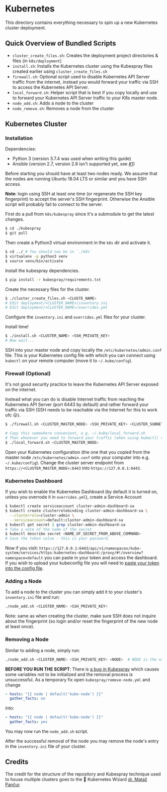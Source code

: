 # Kubernetes
This directory contains everything necessary to spin up a new Kubernetes cluster deployment.

## Quick Overview of Bundled Scripts
- `cluster_create_files.sh`: Creates the deployment project directories & files (in `k8s/deployment`)
- `install.sh`: Installs the Kubernetes cluster using the Kubespray files created earlier using `cluster_create_files.sh`
- `firewall.sh`: Optional script used to disable Kubernetes API Server traffic from the internet, instead you would forward your traffic via SSH to access the Kubernetes API Server.
- `local_forward.sh`: Helper script that is best if you copy locally and use to forward your Kubernetes API Server traffic to your K8s master node.
- `node_add.sh`: Adds a node to the cluster
- `node_remove.sh`: Removes a node from the cluster

## Kubernetes Cluster
### Installation
Dependencies:
- Python 3 (version 3.7.4 was used when writing this guide)
- Ansible (version 2.7, version 2.8 isn't supported yet, see [#1](https://github.com/planet-lia/infrastructure/issues/1))

Before starting you should have at least two nodes ready.
We assume that the nodes are running Ubuntu 18.04 LTS or similar and you have SSH access.

**Note**: login using SSH at least one time (or regenerate the SSH key fingerprint) to accept the server's SSH fingerprint.
Otherwise the Ansible script will probably fail to connect to the server.  

First do a pull from `k8s/kubespray` since it's a submodule to get the latest changes.
```bash
$ cd ./kubespray
$ git pull
```

Then create a Python3 virtual environment in the `k8s` dir and activate it.
```bash
$ cd ../ # You should now be in `./k8s`
$ virtualenv -p python3 venv
$ source venv/bin/activate
```

Install the kubespray dependencies.
```bash
$ pip install -r kubespray/requirements.txt
```

Create the necessary files for the cluster.
```bash
$ ./cluster_create_files.sh <CLUSTE_NAME>
# Edit deployment/<CLUSTER_NAME>/inventory.ini
# Edit deployment/<CLUSTER_NAME>/overrides.yml
```
Configure the `inventory.ini` and `overrides.yml` files for your cluster.

Install time!
```bash
$ ./install.sh <CLUSTER_NAME> <SSH_PRIVATE_KEY>
# Now wait...
```

SSH into your master node and copy locally the `/etc/kubernetes/admin.conf` file.
This is your Kubernetes config file with which you can connect using `kubectl` on your remote computer (move it to `~/.kube/config`).

### Firewall (Optional)
It's not good security practice to leave the Kubernetes API Server exposed on the internet.

Instead what you can do is disable Internet traffic from reaching the Kubernetes API Server (port 6443 by default) and rather forward your traffic via SSH (SSH needs to be reachable via the Internet for this to work ofc :stuck_out_tongue:).
```bash
$ ./firewall.sh <CLUSTER_MASTER_NODE> <SSH_PRIVATE_KEY> <CLUSTER_SUBNET_CIDR>

# Copy this somewhere convenient, e.g. ~/.kube/local_forward.sh
# Then whenever you need to forward your traffic (when using kubectl) run
$ ./local_forward.sh <CLUSTER_MASTER_NODE>
```

Open your Kubernetes configuration (the one that you copied from the master node `/etc/kubernetes/admin.conf` onto your computer into e.g. `~/.kube/config`).
Change the cluster server endpoint from `https://<CLUSTER_MASTER_NODE>:6443` into `https://127.0.0.1:6443`.

### Kubernetes Dashboard
If you wish to enable the Kubernetes Dashboard (by default it is turned on, unless you overrode it in `overrides.yml`), create a Service Account
```bash
$ kubectl create serviceaccount cluster-admin-dashboard-sa
$ kubectl create clusterrolebinding cluster-admin-dashboard-sa \
  --clusterrole=cluster-admin \
  --serviceaccount=default:cluster-admin-dashboard-sa
$ kubectl get secret | grep cluster-admin-dashboard-sa
# Take a note of the name of the secret
$ kubectl describe secret <NAME_OF_SECRET_FROM_ABOVE_COMMAND>
# Save the token value - this is your password.
```
Now if you visit: `https://127.0.0.1:6443/api/v1/namespaces/kube-system/services/https:kubernetes-dashboard:/proxy/#!/overview?namespace=default` you can paste in your token and access the dashboard.
If you wish to upload your kubeconfig file you will need to [paste your token into the config file](https://stackoverflow.com/a/51446875).


### Adding a Node
To add a node to the cluster you can simply add it to your cluster's `inventory.ini` file and run:
```bash
./node_add.sh <CLUSTER_NAME> <SSH_PRIVATE_KEY>
```

Note: same as when creating the cluster, make sure SSH does not inquire about the fingerprint (so login and/or reset the fingerprint of the new node at least once).

### Removing a Node
Similar to adding a node, simply run:
```bash
./node_add.sh <CLUSTER_NAME> <SSH_PRIVATE_KEY> <NODE>  # NODE is the name of the node in the inventory.ini file
```
**BEFORE YOU RUN THE SCRIPT**: There is [a bug in Kubespray](https://github.com/kubernetes-sigs/kubespray/issues/5160) which causes some variables not to be initialized and the removal process is unsuccessful. 
As a temporary fix open `kubespray/remove-node.yml` and change
```yaml
- hosts: "{{ node | default('kube-node') }}"
  gather_facts: no
```
into:
```yaml
- hosts: "{{ node | default('kube-node') }}"
  gather_facts: yes
```

You may now run the `node_add.sh` script.

After the successful removal of the node you may remove the node's entry in the `inventory.ini` file of your cluster.

## Credits
The credit for the structure of the repository and Kubespray technique used to house multiple clusters goes to the :crown: Kubernetes Wizard [dr. Mataž Pančur](https://fri.uni-lj.si/en/employees/matjaz-pancur). 